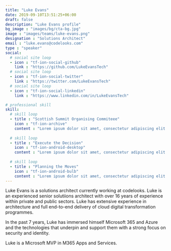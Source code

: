 ```yaml
---
title: "Luke Evans"
date: 2019-09-10T13:51:25+06:00
draft: false
description: "Luke Evans profile"
bg_image : "images/bg/cta-bg.jpg"
image : "images/teams/luke-evans.png"
designation : "Solutions Architect"
email : "luke.evans@codelooks.com"
type : "speaker"
social:
  # social site loop
  - icon : "tf-ion-social-github"
    link : "https://github.com/LukeEvansTech"
  # social site loop
  - icon : "tf-ion-social-twitter"
    link : "https://twitter.com/LukeEvansTech"
  # social site loop
  - icon : "tf-ion-social-linkedin"
    link : "https://www.linkedin.com/in/LukeEvansTech"

# professional skill
skill:
  # skill loop
  - title : "Scottish Summit Organising Commiteee"
    icon : "tf-ion-archive"
    content : "Lorem ipsum dolor sit amet, consectetur adipiscing elit. Morbi hendrerit elit turpis, a porttitor tellus sollicitudin at."
    
  # skill loop
  - title : "Execute the Decision"
    icon : "tf-ion-android-desktop"
    content : "Lorem ipsum dolor sit amet, consectetur adipiscing elit. Morbi hendrerit elit turpis, a porttitor tellus sollicitudin at."
    
  # skill loop
  - title : "Planning the Moves"
    icon : "tf-ion-android-bulb"
    content : "Lorem ipsum dolor sit amet, consectetur adipiscing elit. Morbi hendrerit elit turpis, a porttitor tellus sollicitudin at."
---
```


Luke Evans is a solutions architect currently working at codelooks. Luke is an experienced senior solutiions architect with over 16 years of experience within private and public sectors. Luke has extensive experience in architecture and full end-to-end delivery of cloud digital transformation programmes.

In the past 7 years, Luke has immersed himself Microsoft 365 and Azure and the technologies that underpin and support them with a strong focus on security and identity.

Luke is a Microsoft MVP in M365 Apps and Services.
